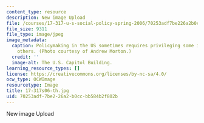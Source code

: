 ```yaml
---
content_type: resource
description: New image Upload
file: /courses/17-317-u-s-social-policy-spring-2006/70253adf7be226a2b0ccbb584b2f802b_17-317s06-th.jpg
file_size: 9311
file_type: image/jpeg
image_metadata:
  caption: Policymaking in the US sometimes requires privileging some interests over
    others. (Photo courtesy of Andrew Morton.)
  credit: ''
  image-alt: The U.S. Capitol Building.
learning_resource_types: []
license: https://creativecommons.org/licenses/by-nc-sa/4.0/
ocw_type: OCWImage
resourcetype: Image
title: 17-317s06-th.jpg
uid: 70253adf-7be2-26a2-b0cc-bb584b2f802b
---
```

New image Upload